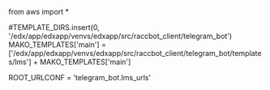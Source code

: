from aws import *

#TEMPLATE_DIRS.insert(0, '/edx/app/edxapp/venvs/edxapp/src/raccbot_client/telegram_bot')
MAKO_TEMPLATES['main'] = ['/edx/app/edxapp/venvs/edxapp/src/raccbot_client/telegram_bot/templates/lms'] + MAKO_TEMPLATES['main']

ROOT_URLCONF = 'telegram_bot.lms_urls'
